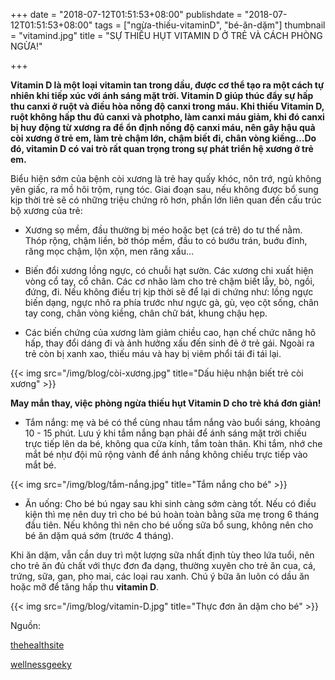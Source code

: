+++
date = "2018-07-12T01:51:53+08:00"
publishdate = "2018-07-12T01:51:53+08:00"
tags = ["ngừa-thiếu-vitaminD", "bé-ăn-dặm"]
thumbnail = "vitamind.jpg"
title = "SỰ THIẾU HỤT VITAMIN D Ở TRẺ VÀ CÁCH PHÒNG NGỪA!"

+++

**Vitamin D là một loại vitamin tan trong dầu, được cơ thể tạo ra một cách tự nhiên khi tiếp xúc với ánh sáng mặt trời. Vitamin D giúp thúc đẩy sự hấp thu canxi ở ruột và điều hòa nồng độ canxi trong máu. Khi thiếu Vitamin D, ruột không hấp thu đủ canxi và photpho, làm canxi máu giảm, khi đó canxi bị huy động từ xương ra để ổn định nồng độ canxi máu, nên gây hậu quả còi xương ở trẻ em, làm trẻ chậm lớn, chậm biết đi, chân vòng kiềng…Do đó, vitamin D có vai trò rất quan trọng trong sự phát triển hệ xương ở trẻ em.**

Biểu hiện sớm của bệnh còi xương là trẻ hay quấy khóc, nôn trớ, ngủ không yên giấc, ra mồ hôi trộm, rụng tóc.  Giai đoạn sau, nếu không được bổ sung kịp thời trẻ sẽ có những triệu chứng rõ hơn, phần lớn liên quan đến cấu trúc bộ xương của trẻ:

- Xương sọ mềm, đầu thường bị méo hoặc bẹt (cá trê) do tư thế nằm. Thóp rộng, chậm liền, bờ thóp mềm, đầu to có bướu trán, buớu đỉnh, răng mọc chậm, lộn xộn, men răng xấu…

- Biến đổi xương lồng ngực, có chuỗi hạt sườn. Các xương chi xuất hiện vòng cổ tay, cổ chân. Các cơ nhão làm cho trẻ chậm biết lẫy, bò, ngồi, đứng, đi. Nếu không điều trị kịp thời sẽ để lại di chứng như: lồng ngực biến dạng, ngực nhô ra phía trước như ngực gà, gù, vẹo cột sống, chân tay cong, chân vòng kiềng, chân chữ bát, khung chậu hẹp.

- Các biến chứng của xương làm giảm chiều cao, hạn chế chức năng hô hấp, thay đổi dáng đi và ảnh hưởng xấu đến sinh đẻ ở trẻ gái. Ngoài ra trẻ còn bị xanh xao, thiếu máu và hay bị viêm phổi tái đi tái lại.

{{< img src="/img/blog/còi-xương.jpg" title="Dấu hiệu nhận biết trẻ còi xương" >}}

**May mắn thay, việc phòng ngừa thiếu hụt Vitamin D cho trẻ khá đơn giản!**

- Tắm nắng: mẹ và bé có thể cùng nhau tắm nắng vào buổi sáng, khoảng 10 - 15 phút. Lưu ý khi tắm nắng bạn phải để ánh sáng mặt trời chiếu trực tiếp lên da bé, không qua cửa kính, tắm toàn thân. Khi tắm, nhớ che mắt bé nḥư đội mũ rộng vành để ánh nắng không chiếu trực tiếp vào mắt bé.

{{< img src="/img/blog/tắm-nắng.jpg" title="Tắm nắng cho bé" >}}

- Ăn uống: Cho bé bú ngay sau khi sinh càng sớm càng tốt. Nếu có điều kiện thì mẹ nên duy trì cho bé bú hoàn toàn bằng sữa mẹ trong 6 tháng đầu tiên. Nếu không thì nên cho bé uống sữa bổ sung, không nên cho bé ăn dặm quá sớm (trước 4 tháng).

Khi ăn dặm, vẫn cần duy trì một lượng sữa nhất định tùy theo lứa tuổi, nên cho trẻ ăn đủ chất với thực đơn đa dạng, thường xuyên cho trẻ ăn cua, cá, trứng, sữa, gan, pho mai, các loại rau xanh. Chú ý bữa ăn luôn có dầu ăn hoặc mỡ để tăng hấp thu **vitamin D**.

{{< img src="/img/blog/vitamin-D.jpg" title="Thực đơn ăn dặm cho bé" >}}

Nguồn:

[thehealthsite](http://www.thehealthsite.com/parenting/symptoms-of-vitamin-d-deficiency-in-infants-v0816/)

[wellnessgeeky](https://www.wellnessgeeky.com/what-are-the-symptoms-of-vitamin-d-deficiency-in-babies/)
